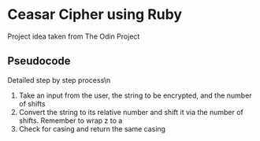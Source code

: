 <h1>Ceasar Cipher using Ruby</h1>

<p>Project idea taken from The Odin Project</p>

<h2>Pseudocode</h2>
<p>Detailed step by step process\n</p>
<ol>
    <li>Take an input from the user, the string to be encrypted, and the number of shifts</li>
    <li>Convert the string to its relative number and shift it via the number of shifts. Remember to wrap z to a</li>
    <li>Check for casing and return the same casing</li>
</ol>
